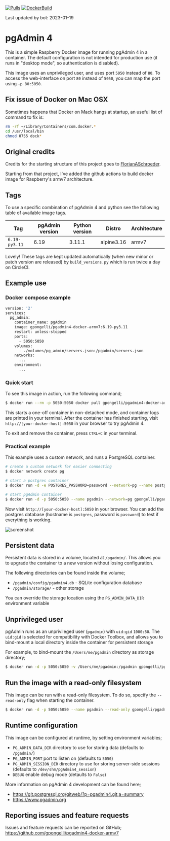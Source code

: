 [![Pulls](https://img.shields.io/docker/pulls/gpongelli/pgadmin4-docker-armv7.svg?style=flat-square&logo=docker)](https://hub.docker.com/r/gpongelli/pgadmin4-docker-armv7/)
[![DockerBuild](https://img.shields.io/docker/cloud/build/gpongelli/pgadmin4-docker-armv7.svg?style=flat-square&logo=docker)](https://hub.docker.com/r/gpongelli/pgadmin4-docker-armv7/)


Last updated by bot: 2023-01-19

# pgAdmin 4

This is a simple Raspberry Docker image for running pgAdmin 4 in a container. The default
configuration is not intended for production use (it runs in "desktop mode",
so authentication is disabled).

This image uses an unprivileged user, and uses port `5050` instead of `80`.
To access the web-interface on port `80` instead of `5050`, you can map the
port using `-p 80:5050`.

## Fix issue of Docker on Mac OSX

Sometimes happens that Docker on Mack hangs at startup, an useful list of command to fix is:

```bash
rm -rf ~/Library/Containers/com.docker.*
cd /usr/local/bin
chmod 0755 dock*
```

## Original credits 

Credits for the starting structure of this project goes to [FlorianASchroeder](https://github.com/FlorianASchroeder/pgadmin4-docker).

Starting from that project, I've added the github actions to build docker image for Raspberry's armv7 architecture.


## Tags
To use a specific combination of pgAdmin 4 and python see the following table of available image tags.

|       Tag       |  pgAdmin version  |  Python version  |   Distro   |  Architecture  |
|-----------------|-------------------|------------------|------------|----------------|
|  `6.19-py3.11`  |       6.19        |      3.11.1      | alpine3.16 |     armv7      |

Lovely! These tags are kept updated automatically (when new minor or patch version are released) by `build_versions.py` which is run twice a day on CircleCI.

## Example use

### Docker compose example

```bash
version: '2'
services:
  pg_admin:
    container_name: pgAdmin
    image: gpongelli/pgadmin4-docker-armv7:6.19-py3.11
    restart: unless-stopped
    ports:
      - 5050:5050
    volumes:
      - ./volumes/pg_admin/servers.json:/pgadmin/servers.json
    networks:
      ...
    environment:
      ...
```

### Quick start

To see this image in action, run the following command;

```bash
$ docker run --rm -p 5050:5050 docker pull gpongelli/pgadmin4-docker-armv7:6.19-py3.11
```

This starts a one-off container in non-detached mode, and container logs are
printed in your terminal. After the container has finished starting, visit
`http://[your-docker-host]:5050` in your browser to try pgAdmin 4.

To exit and remove the container, press `CTRL+C` in your terminal.


### Practical example

This example uses a custom network, and runs a PostgreSQL container.

```bash
# create a custom network for easier connecting
$ docker network create pg

# start a postgres container
$ docker run -d -e POSTGRES_PASSWORD=password --network=pg --name postgres postgres:9-alpine

# start pgAdmin container
$ docker run -d -p 5050:5050 --name pgadmin --network=pg gpongelli/pgadmin4-docker-armv7:6.19-py3.11
```

Now visit `http://[your-docker-host]:5050` in your browser. You can add the
postgres database (hostname is `postgres`, password is `password`) to test
if everything is working.

![screenshot](https://raw.githubusercontent.com/thaJeztah/pgadmin4-docker/master/pgadmin-screenshot.png)

## Persistent data

Persistent data is stored in a volume, located at `/pgadmin/`. This allows
you to upgrade the container to a new version without losing configuration.

The following directories can be found inside the volume;

- `/pgadmin/config/pgadmin4.db` - SQLite configuration database
- `/pgadmin/storage/` - other storage

You can override the storage location using the `PG_ADMIN_DATA_DIR`
environment variable

## Unprivileged user

pgAdmin runs as an unprivileged user (`pgadmin`) with `uid:gid` `1000:50`.
The `uid:gid` is selected for compatibility with Docker Toolbox, and allows
you to bind-mount a local directory inside the container for persistent
storage

For example, to bind-mount the `/Users/me/pgadmin` directory as storage directory;

```bash
$ docker run -d -p 5050:5050 -v /Users/me/pgadmin:/pgadmin gpongelli/pgadmin4-docker-armv7:6.19-py3.11
```

## Run the image with a read-only filesystem

This image can be run with a read-only filesystem. To do so, specify the
`--read-only` flag when starting the container.

```bash
$ docker run -d -p 5050:5050 --name pgadmin --read-only gpongelli/pgadmin4-docker-armv7:6.19-py3.11
```

## Runtime configuration

This image can be configured at runtime, by setting environment variables;

- `PG_ADMIN_DATA_DIR` directory to use for storing data (defaults to `/pgadmin/`)
- `PG_ADMIN_PORT` port to listen on (defaults to `5050`)
- `PG_ADMIN_SESSION_DIR` directory to use for storing server-side sessions (defaults to `/dev/shm/pgAdmin4_session`)
- `DEBUG` enable debug mode (detaults to `False`)

More information on pgAdmin 4 development can be found here;

- https://git.postgresql.org/gitweb/?p=pgadmin4.git;a=summary
- https://www.pgadmin.org

## Reporting issues and feature requests

Issues and feature requests can be reported on GitHub;
https://github.com/gpongelli/pgadmin4-docker-armv7
